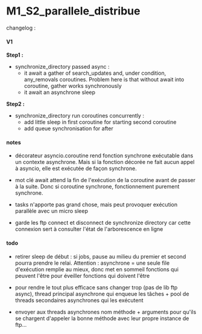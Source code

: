 # M1_S2_parallele_distribue

changelog :

#### V1

**Step1 :**
- synchronize_directory passed async :
    - it await a gather of search_updates and, under condition, any_removals coroutines. Problem here is that without await into coroutine, gather works synchronously
    - it await an asynchrone sleep

**Step2 :**
- synchronize_directory run coroutines concurrently :
    - add little sleep in first coroutine for starting second coroutine
    - add queue synchronisation for after


#### notes
- décorateur asyncio.coroutine rend fonction synchrone exécutable dans un contexte asynchrone. Mais si la fonction décorée ne fait aucun appel à asyncio, elle est exécutée de façon synchrone.

- mot clé await attend la fin de l'exécution de la coroutine avant de passer à la suite. Donc si coroutine synchrone, fonctionnement purement synchrone.

- tasks n'apporte pas grand chose, mais peut provoquer exécution parallèle avec un micro sleep

- garde les ftp connect et disconnect de synchronize directory car cette connexion sert à consulter l'état de l'arborescence en ligne


#### todo
- retirer sleep de début : si jobs, pause au milieu du premier et second pourra prendre le relai. Attention : asynchrone = une seule file d'exécution remplie au mieux, donc met en sommeil fonctions qui peuvent l'être pour éveiller fonctions qui doivent l'être

- pour rendre le tout plus efficace sans changer trop (pas de lib ftp async), thread principal asynchrone qui enqueue les tâches + pool de threads secondaires asynchrones qui les exécutent

- envoyer aux threads asynchrones nom méthode + arguments pour qu'ils se chargent d'appeler la bonne méthode avec leur propre instance de ftp...
